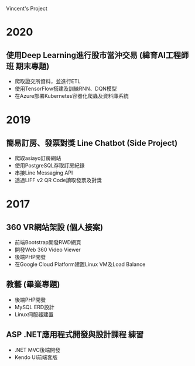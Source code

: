 Vincent's Project
# 2020
## 使用Deep Learning進行股市當沖交易  (緯育AI工程師班 期末專題)
* 爬取證交所資料，並進行ETL  
* 使用TensorFlow搭建及訓練RNN、DQN模型  
* 在Azure部署Kubernetes容器化爬蟲及資料庫系統  
  
  
# 2019
## 簡易訂房、發票對獎 Line Chatbot  (Side Project)
* 爬取asiayo訂房網站
* 使用PostgreSQL存取訂房紀錄  
* 串接Line Messaging API  
* 透過LIFF v2 QR Code讀取發票及對獎  
  
  
# 2017
## 360 VR網站架設  (個人接案)
* 前端Bootstrap開發RWD網頁
* 開發Web 360 Video Viewer
* 後端PHP開發
* 在Google Cloud Platform建置Linux VM及Load Balance  
  
  
## 教藝 (畢業專題)
* 後端PHP開發
* MySQL ERD設計
* Linux伺服器建置  
  
  
## ASP .NET應用程式開發與設計課程 練習
* .NET MVC後端開發  
* Kendo UI前端套版  
